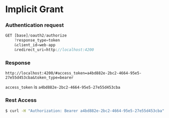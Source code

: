 # Implicit Grant

### Authentication request

```javascript
GET [base]/oauth2/authorize
    ?response_type=token
    &client_id=web-app
    &redirect_uri=http://localhost:4200
```

### Response

```text
http://localhost:4200/#access_token=a4bd882e-2bc2-4664-95e5-27e55d453cba&token_type=bearer
```

`access_token` is `a4bd882e-2bc2-4664-95e5-27e55d453cba`

### Rest Access



```bash
$ curl -H "Authorization: Bearer a4bd882e-2bc2-4664-95e5-27e55d453cba" http://localhost:8888/Patient
```



